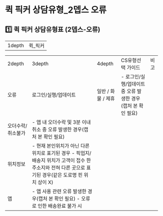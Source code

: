 # 퀵 픽커 상담유형_2뎁스 오류

**1️⃣** **퀵 픽커 상담유형표 (2뎁스-오류)**
-------------------------------

|  |  |
| --- | --- |
| 1depth | 퀵\_픽커 |

|  |  |  |  |  |
| --- | --- | --- | --- | --- |
| 2depth | 3depth | 4depth | CS유형선택 가이드 | 비고 |
| 오류 | 로그인/실행/업데이트 | 일반 / 화물 / 제휴 | - 로그인/실행/업데이트 중 오류 발생한 경우(캡처 본 확인 필요) |  |
| 오더수락/ 취소불가 | - 앱 내 오더수락 및 3분 이내 취소 중 오류 발생한 경우(캡처 본 확인 필요) |  |
| 위치정보 | - 현재 본인위치가 아닌 다른 위치로 표기된 경우 - 픽업지/배송지 위치가 고객이 접수 한 주소지와 전혀 다른 곳으로 표기된 경우(같은 도로명 핀 위치 상이 X) |  |
| 앱 | - 앱 사용 관련 오류 발생한 경우(캡처 본 확인 필요) - 오류로 인한 배송완료 불가 시 |  |